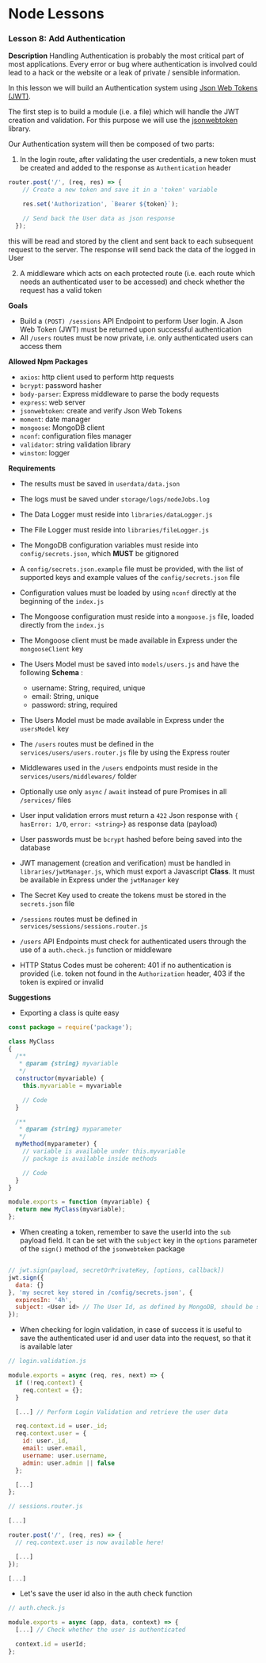 # Node Lessons

### Lesson 8: Add Authentication

**Description**
Handling Authentication is probably the most critical part of most applications.
Every error or bug where authentication is involved could lead to a hack or the website or a leak of private / sensible information.

In this lesson we will build an Authentication system using [Json Web Tokens (JWT)](https://slides.com/micheleangioni/authentication-tokens).

The first step is to build a module (i.e. a file) which will handle the JWT creation and validation.
For this purpose we will use the [jsonwebtoken](https://github.com/auth0/node-jsonwebtoken) library.

Our Authentication system will then be composed of two parts:

1. In the login route, after validating the user credentials, a new token must be created and added to the response as `Authentication` header
```js
router.post('/', (req, res) => {
    // Create a new token and save it in a 'token' variable

    res.set('Authorization', `Bearer ${token}`);

    // Send back the User data as json response
  });
```
this will be read and stored by the client and sent back to each subsequent request to the server. The response will send back the data of the logged in User

2. A middleware which acts on each protected route (i.e. each route which needs an authenticated user to be accessed) and check whether the request has a valid token

**Goals**
- Build a `(POST) /sessions` API Endpoint to perform User login. A Json Web Token (JWT) must be returned upon successful authentication
- All `/users` routes must be now private, i.e. only authenticated users can access them

**Allowed Npm Packages**
- `axios`: http client used to perform http requests
- `bcrypt`: password hasher
- `body-parser`: Express middleware to parse the body requests
- `express`: web server
- `jsonwebtoken`: create and verify Json Web Tokens
- `moment`: date manager
- `mongoose`: MongoDB client
- `nconf`: configuration files manager
- `validator`: string validation library
- `winston`: logger

**Requirements**
- The results must be saved in `userdata/data.json`
- The logs must be saved under `storage/logs/nodeJobs.log`
- The Data Logger must reside into `libraries/dataLogger.js`
- The File Logger must reside into `libraries/fileLogger.js`
- The MongoDB configuration variables must reside into `config/secrets.json`, which **MUST** be gitignored
- A `config/secrets.json.example` file must be provided, with the list of supported keys and example values of the `config/secrets.json` file
- Configuration values must be loaded by using `nconf` directly at the beginning of the `index.js`
- The Mongoose configuration must reside into a `mongoose.js` file, loaded directly from the `index.js`
- The Mongoose client must be made available in Express under the `mongooseClient` key
- The Users Model must be saved into `models/users.js` and have the following __Schema__ :

  - username: String, required, unique
  - email: String, unique
  - password: string, required

- The Users Model must be made available in Express under the `usersModel` key
- The `/users` routes must be defined in the `services/users/users.router.js` file by using the Express router
- Middlewares used in the `/users` endpoints must reside in the `services/users/middlewares/` folder
- Optionally use only `async` / `await` instead of pure Promises in all `/services/` files
- User input validation errors must return a `422` Json response with `{ hasError: 1/0`, `error: <string>`} as response data (payload)
- User passwords must be `bcrypt` hashed before being saved into the database
- JWT management (creation and verification) must be handled in `libraries/jwtManager.js`, which must export a Javascript **Class**. It must be available in Express under the `jwtManager` key
- The Secret Key used to create the tokens must be stored in the `secrets.json` file
- `/sessions` routes must be defined in `services/sessions/sessions.router.js`
- `/users` API Endpoints must check for authenticated users through the use of a `auth.check.js` function or middleware
- HTTP Status Codes must be coherent: 401 if no authentication is provided (i.e. token not found in the `Authorization` header, 403 if the token is expired or invalid

**Suggestions**
- Exporting a class is quite easy

```js
const package = require('package');

class MyClass
{
  /**
   * @param {string} myvariable
   */
  constructor(myvariable) {
    this.myvariable = myvariable

    // Code
  }

  /**
   * @param {string} myparameter
   */
  myMethod(myparameter) {
    // variable is available under this.myvariable
    // package is available inside methods

    // Code
  }
}

module.exports = function (myvariable) {
  return new MyClass(myvariable);
};
```

- When creating a token, remember to save the userId into the `sub` payload field. It can be set with the `subject` key in the `options` parameter of the `sign()` method of the `jsonwebtoken` package

```js

// jwt.sign(payload, secretOrPrivateKey, [options, callback])
jwt.sign({
  data: {}
}, 'my secret key stored in /config/secrets.json', {
  expiresIn: '4h',
  subject: <User id> // The User Id, as defined by MongoDB, should be stored here
});
```

- When checking for login validation, in case of success it is useful to save the authenticated user id and user data into the request, so that it is available later

```js
// login.validation.js

module.exports = async (req, res, next) => {
  if (!req.context) {
    req.context = {};
  }

  [...] // Perform Login Validation and retrieve the user data

  req.context.id = user._id;
  req.context.user = {
    id: user._id,
    email: user.email,
    username: user.username,
    admin: user.admin || false
  };

  [...]
};
```

```js
// sessions.router.js

[...]

router.post('/', (req, res) => {
  // req.context.user is now available here!

  [...]
});

[...]
```

- Let's save the user id also in the auth check function

```js
// auth.check.js

module.exports = async (app, data, context) => {
  [...] // Check whether the user is authenticated

  context.id = userId;
};
```
